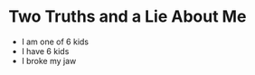 <!DOCTYPE html>
<html>
<body>

<h1> Two Truths and a Lie About Me </h1>

<ul>
<li>I am one of 6 kids</li>
<li>I have 6 kids</li>
<li>I broke my jaw</li>
</ul>



